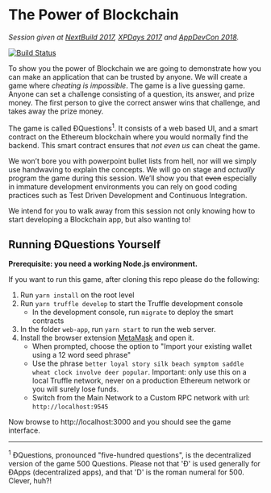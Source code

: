 The Power of Blockchain
=======================
*Session given at [NextBuild 2017](http://nextbuild.nl), [XPDays 2017](http://www.xpdaysbenelux.nl) and [AppDevCon 2018](http://appdevcon.nl).*

[![Build Status](https://travis-ci.org/Charterhouse/PowerOfBlockchain.svg?branch=master)](https://travis-ci.org/Charterhouse/PowerOfBlockchain)

To show you the power of Blockchain we are going to demonstrate how you can make an application that can be trusted by anyone. We will create a game where *cheating is impossible*. The game is a live guessing game. Anyone can set a challenge consisting of a question, its answer, and prize money. The first person to give the correct answer wins that challenge, and takes away the prize money.

The game is called ÐQuestions<sup>1</sup>. It consists of a web based UI, and a smart contract on the Ethereum blockchain where you would normally find the backend. This smart contract ensures that *not even us* can cheat the game.

We won’t bore you with powerpoint bullet lists from hell, nor will we simply use handwaving to explain the concepts. We will go on stage and *actually* program the game during this session. We’ll show you that ~~even~~ especially in immature development environments you can rely on good coding practices such as Test Driven Development and Continuous Integration.

We intend for you to walk away from this session not only knowing how to start developing a Blockchain app, but also wanting to!

Running ÐQuestions Yourself
---------------------------

**Prerequisite: you need a working Node.js environment.**

If you want to run this game, after cloning this repo please do the following:

1. Run `yarn install` on the root level
2. Run `yarn truffle develop` to start the Truffle development console
    - In the development console, run `migrate` to deploy the smart contracts
3. In the folder `web-app`, run `yarn start` to run the web server.
4. Install the browser extension [MetaMask](https://metamask.io) and open it.
    -  When prompted, choose the option to "Import your existing wallet using a 12 word seed phrase"
    -  Use the phrase `better loyal story silk beach symptom saddle wheat clock involve deer popular`. Important: only use this on a local Truffle network, never on a production Ethereum network or you will surely lose funds.
    - Switch from the Main Network to a Custom RPC network with url: `http://localhost:9545`

Now browse to http://localhost:3000 and you should see the game interface.


<hr />

<sup>1</sup> ÐQuestions, pronounced "five-hundred questions", is the decentralized version of the game 500 Questions. Please not that 'Ð' is used generally for ÐApps (decentralized apps), and that 'D' is the roman numeral for 500. Clever, huh?!
